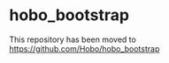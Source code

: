 hobo_bootstrap
==============

This repository has been moved to https://github.com/Hobo/hobo_bootstrap